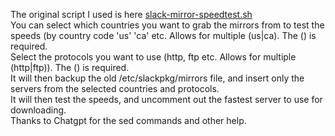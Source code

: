 The original script I used is here <a href=https://github.com/bassmadrigal/scripts/blob/master/slack-mirror-speedtest.sh>slack-mirror-speedtest.sh</a>
<br>You can select which countries you want to grab the mirrors from to test the speeds (by country code 'us' 'ca' etc. Allows for multiple (us|ca). The () is required.
<br>Select the protocols you want to use (http, ftp etc. Allows for multiple (http|ftp)). The () is required.
<br>It will then backup the old /etc/slackpkg/mirrors file, and insert only the servers from the selected countries and protocols.
<br>It will then test the speeds, and uncomment out the fastest server to use for downloading.
<br>Thanks to Chatgpt for the sed commands and other help.
